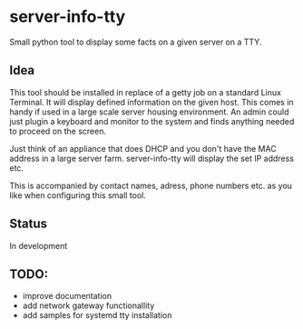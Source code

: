 # server-info-tty

Small python tool to display some facts on a given server on a TTY.


## Idea

This tool should be installed in replace of a getty job on a standard Linux
Terminal. It will display defined information on the given host. This comes
in handy if used in a large scale server housing environment. An admin could
just plugin a keyboard and monitor to the system and finds anything needed to
proceed on the screen.

Just think of an appliance that does DHCP and you don't have the MAC address in
a large server farm. server-info-tty will display the set IP address etc.

This is accompanied by contact names, adress, phone numbers etc. as you like
when configuring this small tool.


## Status
In development

## TODO:
* improve documentation
* add network gateway functionallity
* add samples for systemd tty installation
  